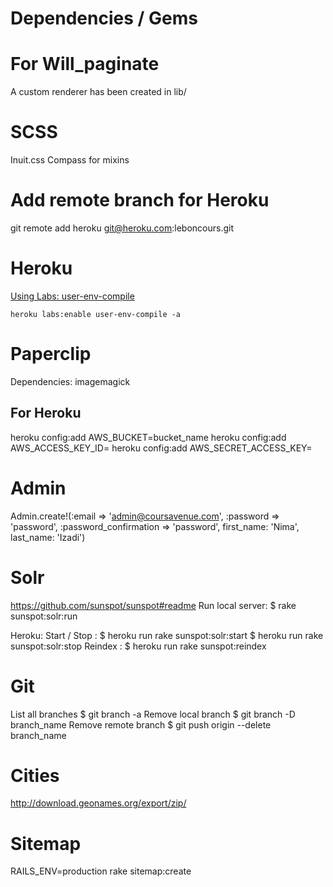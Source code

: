 # Dependencies / Gems

# For Will_paginate
A custom renderer has been created in lib/

# SCSS
Inuit.css
Compass for mixins

# Add remote branch for Heroku
git remote add heroku git@heroku.com:leboncours.git


# Heroku

[Using Labs: user-env-compile](https://devcenter.heroku.com/articles/labs-user-env-compile#use-case)

    heroku labs:enable user-env-compile -a

# Paperclip

Dependencies: imagemagick

## For Heroku

heroku config:add AWS_BUCKET=bucket_name
heroku config:add AWS_ACCESS_KEY_ID=
heroku config:add AWS_SECRET_ACCESS_KEY=

# Admin
Admin.create!(:email => 'admin@coursavenue.com', :password => 'password', :password_confirmation => 'password', first_name: 'Nima', last_name: 'Izadi')

# Solr
https://github.com/sunspot/sunspot#readme
Run local server:
$ rake sunspot:solr:run

Heroku:
Start / Stop :
$ heroku run rake sunspot:solr:start
$ heroku run rake sunspot:solr:stop
Reindex :
$ heroku run rake sunspot:reindex


# Git
List all branches
$ git branch -a
Remove local branch
$ git branch -D branch_name
Remove remote branch
$ git push origin --delete branch_name

# Cities
http://download.geonames.org/export/zip/

# Sitemap
RAILS_ENV=production rake sitemap:create
